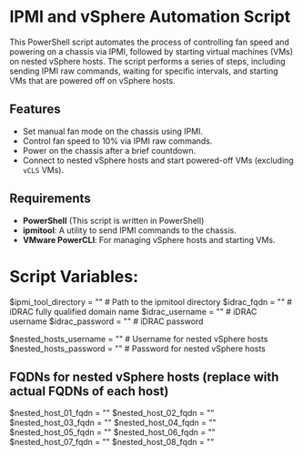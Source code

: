 # IPMI and vSphere Automation Script

This PowerShell script automates the process of controlling fan speed and powering on a chassis via IPMI, followed by starting virtual machines (VMs) on nested vSphere hosts. The script performs a series of steps, including sending IPMI raw commands, waiting for specific intervals, and starting VMs that are powered off on vSphere hosts.

## Features

- Set manual fan mode on the chassis using IPMI.
- Control fan speed to 10% via IPMI raw commands.
- Power on the chassis after a brief countdown.
- Connect to nested vSphere hosts and start powered-off VMs (excluding `vCLS` VMs).
  
## Requirements

- **PowerShell** (This script is written in PowerShell)
- **ipmitool**: A utility to send IPMI commands to the chassis.
- **VMware PowerCLI**: For managing vSphere hosts and starting VMs.

# Script Variables:

$ipmi_tool_directory = ""       # Path to the ipmitool directory
$idrac_fqdn = ""                # iDRAC fully qualified domain name
$idrac_username = ""            # iDRAC username
$idrac_password = ""            # iDRAC password

$nested_hosts_username = ""     # Username for nested vSphere hosts
$nested_hosts_password = ""     # Password for nested vSphere hosts

## FQDNs for nested vSphere hosts (replace with actual FQDNs of each host)
$nested_host_01_fqdn = ""
$nested_host_02_fqdn = ""
$nested_host_03_fqdn = ""
$nested_host_04_fqdn = ""
$nested_host_05_fqdn = ""
$nested_host_06_fqdn = ""
$nested_host_07_fqdn = ""
$nested_host_08_fqdn = ""
